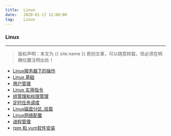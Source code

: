 ```yaml
---
title:  Linux 
date:   2020-01-17 12:00:00
tag:    Linux
---
```


### Linux 

***
> 版权声明：本文为 {{ site.name }} 原创文章，可以随意转载，但必须在明确位置注明出处！

<head><link rel="stylesheet" href="../css/rouge.css"></head>


- <a href="https://moistlin.cn/posts/Linux服务器下的操作">Linux服务器下的操作</a>
- <a href="https://moistlin.cn/posts/Linux基础">Linux 基础</a>
- <a href="https://moistlin.cn/posts/用户管理">用户管理</a>
- <a href="https://moistlin.cn/posts/Linux实用指令">Linux 实用指令</a>
- <a href="https://moistlin.cn/posts/组管理和权限管理 ">组管理和权限管理 </a>
- <a href="https://moistlin.cn/posts/定时任务调度">定时任务调度</a>
- <a href="https://moistlin.cn/posts/Linux磁盘分区_挂载">Linux磁盘分区_挂载</a>
- <a href="https://moistlin.cn/posts/Linux网络配置">Linux网络配置</a>
- <a href="https://moistlin.cn/posts/进程管理">进程管理</a>
- <a href="https://moistlin.cn/posts/rpm和yum软件安装">rpm 和 yum软件安装</a>